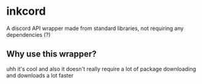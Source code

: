 # inkcord
A discord API wrapper made from standard libraries, not requiring any dependencies (?)

## Why use this wrapper?
uhh it's cool and also it doesn't really require a lot of package downloading and downloads a lot faster